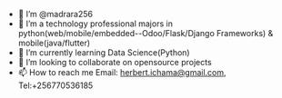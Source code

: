 - 👋 I’m @madrara256
- 👀 I’m a technology professional majors in python(web/mobile/embedded--Odoo/Flask/Django Frameworks) & mobile(java/flutter)
- 🌱 I’m currently learning Data Science(Python)
- 💞️ I’m looking to collaborate on opensource projects
- 📫 How to reach me Email: herbert.ichama@gmail.com, Tel:+256770536185

<!---
madrara256/madrara256 is a ✨ special ✨ repository because its `README.md` (this file) appears on your GitHub profile.
You can click the Preview link to take a look at your changes.
--->
